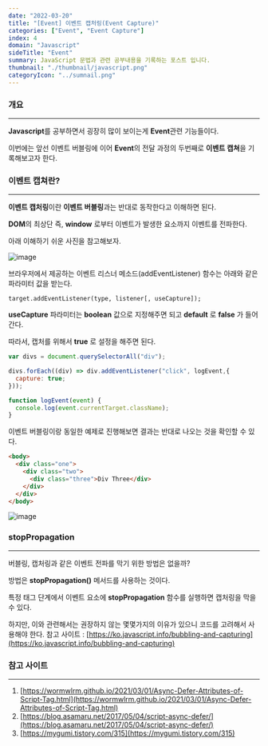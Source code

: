 ```yaml
---
date: "2022-03-20"
title: "[Event] 이벤트 캡처링(Event Capture)"
categories: ["Event", "Event Capture"]
index: 4
domain: "Javascript"
sideTitle: "Event"
summary: JavaScript 문법과 관련 공부내용을 기록하는 포스트 입니다.
thumbnail: "./thumbnail/javascript.png"
categoryIcon: "../sumnail.png"
---
```


### 개요

---

**Javascript**를 공부하면서 굉장히 많이 보이는게 **Event**관련 기능들이다.

이번에는 앞선 이벤트 버블링에 이어 **Event**의 전달 과정의 두번째로 **이벤트 캡쳐**을 기록해보고자 한다.

### 이벤트 캡쳐란?

---

**이벤트 캡처링**이란 **이벤트 버블링**과는 반대로 동작한다고 이해하면 된다.

**DOM**의 최상단 즉, **window** 로부터 이벤트가 발생한 요소까지 이벤트를 전파한다.

아래 이해하기 쉬운 사진을 참고해보자.

![image](https://user-images.githubusercontent.com/56063287/159166689-1cbc3635-8fd1-40d2-a602-dc34bd877528.png)

브라우저에서 제공하는 이벤트 리스너 메소드(addEventListener) 함수는 아래와 같은 파라미터 값을 받는다.

```
target.addEventListener(type, listener[, useCapture]);
```

**useCapture** 파라미터는 **boolean** 값으로 지정해주면 되고 **default** 로 **false** 가 들어간다.

따라서, 캡처를 위해서 **true** 로 설정을 해주면 된다.

```js
var divs = document.querySelectorAll("div");

divs.forEach((div) => div.addEventListener("click", logEvent,{
  capture: true;
}));

function logEvent(event) {
  console.log(event.currentTarget.className);
}
```

이벤트 버블링이랑 동일한 예제로 진행해보면 결과는 반대로 나오는 것을 확인할 수 있다.

```html
<body>
  <div class="one">
    <div class="two">
      <div class="three">Div Three</div>
    </div>
  </div>
</body>
```

![image](https://user-images.githubusercontent.com/56063287/159166849-e16ef1dd-cf12-4106-95f7-f66e4661b2e3.png)

### stopPropagation

---

버블링, 캡처링과 같은 이벤트 전파를 막기 위한 방법은 없을까?

방법은 **stopPropagation()** 메서드를 사용하는 것이다.

특정 태그 단계에서 이벤트 요소에 **stopPropagation** 함수를 실행하면 캡처링을 막을 수 있다.

하지만, 이와 관련해서는 권장하지 않는 몇몇가지의 이유가 있으니 코드를 고려해서 사용해야 한다.
참고 사이트 : [https://ko.javascript.info/bubbling-and-capturing](https://ko.javascript.info/bubbling-and-capturing)

### 참고 사이트

---

1. [https://wormwlrm.github.io/2021/03/01/Async-Defer-Attributes-of-Script-Tag.html](https://wormwlrm.github.io/2021/03/01/Async-Defer-Attributes-of-Script-Tag.html)
2. [https://blog.asamaru.net/2017/05/04/script-async-defer/](https://blog.asamaru.net/2017/05/04/script-async-defer/)
3. [https://mygumi.tistory.com/315](https://mygumi.tistory.com/315)
